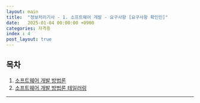 ```yaml
---
layout: main  
title:  "정보처리기사 - 1. 소프트웨어 개발 - 요구사항 [요구사항 확인인]"
date:   2025-01-04 00:00:00 +0900
categories: 자격증
index : 4
post_layout: true
---
```


## 목차

<div class="row">
    <div class="col-6 col-12-xsmall">
    <ol>
      <li><a href="#소프트웨어-개발-방법론">소프트웨어 개발 방법론</a></li>
      <li><a href="#소프트웨어-개발-방법론-테일러링">소프트웨어 개발 방법론 테일러링</a></li>
    </ol>
  </div>
</div>

<hr/>



